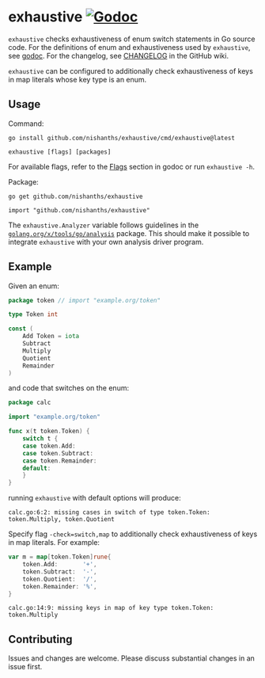 # exhaustive [![Godoc][godoc-svg]][godoc]

`exhaustive` checks exhaustiveness of enum switch statements in Go source code.
For the definitions of enum and exhaustiveness used by `exhaustive`, see
[godoc][godoc-doc]. For the changelog, see [CHANGELOG][changelog] in the GitHub
wiki.

`exhaustive` can be configured to additionally check exhaustiveness of keys in
map literals whose key type is an enum.

## Usage

Command:

```
go install github.com/nishanths/exhaustive/cmd/exhaustive@latest

exhaustive [flags] [packages]
```

For available flags, refer to the [Flags][godoc-flags] section in godoc or run
`exhaustive -h`.

Package:

```
go get github.com/nishanths/exhaustive

import "github.com/nishanths/exhaustive"
```

The `exhaustive.Analyzer` variable follows guidelines in the
[`golang.org/x/tools/go/analysis`][xanalysis] package. This should make it
possible to integrate `exhaustive` with your own analysis driver program.

## Example

Given an enum:

```go
package token // import "example.org/token"

type Token int

const (
	Add Token = iota
	Subtract
	Multiply
	Quotient
	Remainder
)
```

and code that switches on the enum:

```go
package calc

import "example.org/token"

func x(t token.Token) {
	switch t {
	case token.Add:
	case token.Subtract:
	case token.Remainder:
	default:
	}
}
```

running `exhaustive` with default options will produce:

```
calc.go:6:2: missing cases in switch of type token.Token: token.Multiply, token.Quotient
```

Specify flag `-check=switch,map` to additionally check exhaustiveness of keys
in map literals. For example:

```go
var m = map[token.Token]rune{
	token.Add:       '+',
	token.Subtract:  '-',
	token.Quotient:  '/',
	token.Remainder: '%',
}
```

```
calc.go:14:9: missing keys in map of key type token.Token: token.Multiply
```

## Contributing

Issues and changes are welcome. Please discuss substantial changes
in an issue first.

[godoc]: https://pkg.go.dev/github.com/nishanths/exhaustive
[godoc-svg]: https://pkg.go.dev/badge/github.com/nishanths/exhaustive.svg
[godoc-doc]: https://pkg.go.dev/github.com/nishanths/exhaustive#section-documentation
[godoc-flags]: https://pkg.go.dev/github.com/nishanths/exhaustive#hdr-Flags
[xanalysis]: https://pkg.go.dev/golang.org/x/tools/go/analysis
[changelog]: https://github.com/nishanths/exhaustive/wiki/CHANGELOG
[issue-typeparam]: https://github.com/nishanths/exhaustive/issues/31
